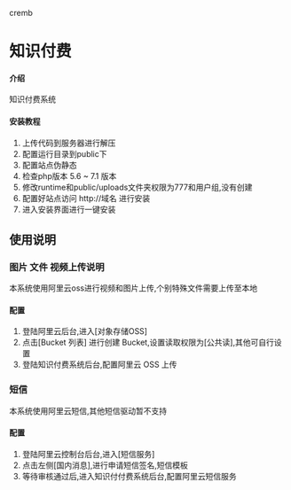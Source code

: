cremb
# 知识付费

#### 介绍
知识付费系统


#### 安装教程

1. 上传代码到服务器进行解压
2. 配置运行目录到public下
3. 配置站点伪静态
4. 检查php版本 5.6 ~ 7.1 版本
5. 修改runtime和public/uploads文件夹权限为777和用户组,没有创建
6. 配置好站点访问 http://域名 进行安装
7. 进入安装界面进行一键安装

## 使用说明

### 图片 文件 视频上传说明

本系统使用阿里云oss进行视频和图片上传,个别特殊文件需要上传至本地

#### 配置

1. 登陆阿里云后台,进入[对象存储OSS]
2. 点击[Bucket 列表] 进行创建 Bucket,设置读取权限为[公共读],其他可自行设置
3. 登陆知识付费系统后台,配置阿里云 OSS 上传

### 短信

本系统使用阿里云短信,其他短信驱动暂不支持

#### 配置

1. 登陆阿里云控制台后台,进入[短信服务]
2. 点击左侧[国内消息],进行申请短信签名,短信模板
3. 等待审核通过后,进入知识付付费系统后台,配置阿里云短信服务







